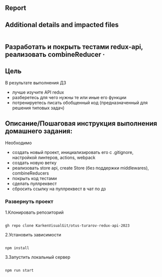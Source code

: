 ## Report

## Additional details and impacted files

```diff


```

## Разработать и покрыть тестами redux-api, реализовать combineReducer &middot;

## Цель

В результате выполнения ДЗ

- лучше изучите API redux
- разберетесь для чего нужны те или иные его функции
- потренируетесь писать обобщенный код (предназначенный для решения типовых задач)

## Описание/Пошаговая инструкция выполнения домашнего задания:

Необходимо

- создать новый проект, инициализировать его с .gitignore, настройкой линтеров, actions, webpack
- создать новую ветку
- реализовать store api, create Store (без поддержки middlewares), combineReducers
- покрыть код тестами
- сделать пуллреквест
- сбросить ссылку на пуллреквест в чат по дз

### Развернуть проект

1.Клонировать репозиторий

```shell

gh repo clone KarkenVisualGit/otus-turarov-redux-api-2023

```

2.Установить зависимости

```shell

npm install

```

3.Запустить локальный сервер

```shell

npm run start
```

